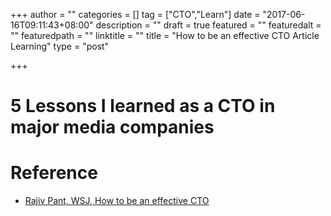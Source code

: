 +++
author = ""
categories = []
tag = ["CTO","Learn"]
date = "2017-06-16T09:11:43+08:00"
description = ""
draft = true
featured = ""
featuredalt = ""
featuredpath = ""
linktitle = ""
title = "How to be an effective CTO Article Learning"
type = "post"

+++

# 5 Lessons I learned as a CTO in major media companies


# Reference
    
- [Rajiv Pant, WSJ, How to be an effective CTO](https://www.rajiv.com/blog/2016/08/02/how-to-be-effective-as-a-cto/)